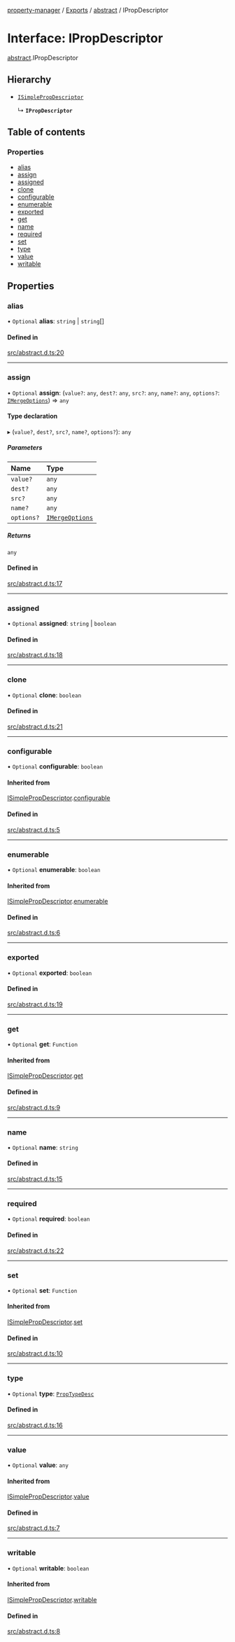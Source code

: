 [property-manager](../README.md) / [Exports](../modules.md) / [abstract](../modules/abstract.md) / IPropDescriptor

# Interface: IPropDescriptor

[abstract](../modules/abstract.md).IPropDescriptor

## Hierarchy

- [`ISimplePropDescriptor`](abstract.ISimplePropDescriptor.md)

  ↳ **`IPropDescriptor`**

## Table of contents

### Properties

- [alias](abstract.IPropDescriptor.md#alias)
- [assign](abstract.IPropDescriptor.md#assign)
- [assigned](abstract.IPropDescriptor.md#assigned)
- [clone](abstract.IPropDescriptor.md#clone)
- [configurable](abstract.IPropDescriptor.md#configurable)
- [enumerable](abstract.IPropDescriptor.md#enumerable)
- [exported](abstract.IPropDescriptor.md#exported)
- [get](abstract.IPropDescriptor.md#get)
- [name](abstract.IPropDescriptor.md#name)
- [required](abstract.IPropDescriptor.md#required)
- [set](abstract.IPropDescriptor.md#set)
- [type](abstract.IPropDescriptor.md#type)
- [value](abstract.IPropDescriptor.md#value)
- [writable](abstract.IPropDescriptor.md#writable)

## Properties

### alias

• `Optional` **alias**: `string` \| `string`[]

#### Defined in

[src/abstract.d.ts:20](https://github.com/snowyu/property-manager.js/blob/2259d20/src/abstract.d.ts#L20)

___

### assign

• `Optional` **assign**: (`value?`: `any`, `dest?`: `any`, `src?`: `any`, `name?`: `any`, `options?`: [`IMergeOptions`](abstract.IMergeOptions.md)) => `any`

#### Type declaration

▸ (`value?`, `dest?`, `src?`, `name?`, `options?`): `any`

##### Parameters

| Name | Type |
| :------ | :------ |
| `value?` | `any` |
| `dest?` | `any` |
| `src?` | `any` |
| `name?` | `any` |
| `options?` | [`IMergeOptions`](abstract.IMergeOptions.md) |

##### Returns

`any`

#### Defined in

[src/abstract.d.ts:17](https://github.com/snowyu/property-manager.js/blob/2259d20/src/abstract.d.ts#L17)

___

### assigned

• `Optional` **assigned**: `string` \| `boolean`

#### Defined in

[src/abstract.d.ts:18](https://github.com/snowyu/property-manager.js/blob/2259d20/src/abstract.d.ts#L18)

___

### clone

• `Optional` **clone**: `boolean`

#### Defined in

[src/abstract.d.ts:21](https://github.com/snowyu/property-manager.js/blob/2259d20/src/abstract.d.ts#L21)

___

### configurable

• `Optional` **configurable**: `boolean`

#### Inherited from

[ISimplePropDescriptor](abstract.ISimplePropDescriptor.md).[configurable](abstract.ISimplePropDescriptor.md#configurable)

#### Defined in

[src/abstract.d.ts:5](https://github.com/snowyu/property-manager.js/blob/2259d20/src/abstract.d.ts#L5)

___

### enumerable

• `Optional` **enumerable**: `boolean`

#### Inherited from

[ISimplePropDescriptor](abstract.ISimplePropDescriptor.md).[enumerable](abstract.ISimplePropDescriptor.md#enumerable)

#### Defined in

[src/abstract.d.ts:6](https://github.com/snowyu/property-manager.js/blob/2259d20/src/abstract.d.ts#L6)

___

### exported

• `Optional` **exported**: `boolean`

#### Defined in

[src/abstract.d.ts:19](https://github.com/snowyu/property-manager.js/blob/2259d20/src/abstract.d.ts#L19)

___

### get

• `Optional` **get**: `Function`

#### Inherited from

[ISimplePropDescriptor](abstract.ISimplePropDescriptor.md).[get](abstract.ISimplePropDescriptor.md#get)

#### Defined in

[src/abstract.d.ts:9](https://github.com/snowyu/property-manager.js/blob/2259d20/src/abstract.d.ts#L9)

___

### name

• `Optional` **name**: `string`

#### Defined in

[src/abstract.d.ts:15](https://github.com/snowyu/property-manager.js/blob/2259d20/src/abstract.d.ts#L15)

___

### required

• `Optional` **required**: `boolean`

#### Defined in

[src/abstract.d.ts:22](https://github.com/snowyu/property-manager.js/blob/2259d20/src/abstract.d.ts#L22)

___

### set

• `Optional` **set**: `Function`

#### Inherited from

[ISimplePropDescriptor](abstract.ISimplePropDescriptor.md).[set](abstract.ISimplePropDescriptor.md#set)

#### Defined in

[src/abstract.d.ts:10](https://github.com/snowyu/property-manager.js/blob/2259d20/src/abstract.d.ts#L10)

___

### type

• `Optional` **type**: [`PropTypeDesc`](../modules/abstract.md#proptypedesc)

#### Defined in

[src/abstract.d.ts:16](https://github.com/snowyu/property-manager.js/blob/2259d20/src/abstract.d.ts#L16)

___

### value

• `Optional` **value**: `any`

#### Inherited from

[ISimplePropDescriptor](abstract.ISimplePropDescriptor.md).[value](abstract.ISimplePropDescriptor.md#value)

#### Defined in

[src/abstract.d.ts:7](https://github.com/snowyu/property-manager.js/blob/2259d20/src/abstract.d.ts#L7)

___

### writable

• `Optional` **writable**: `boolean`

#### Inherited from

[ISimplePropDescriptor](abstract.ISimplePropDescriptor.md).[writable](abstract.ISimplePropDescriptor.md#writable)

#### Defined in

[src/abstract.d.ts:8](https://github.com/snowyu/property-manager.js/blob/2259d20/src/abstract.d.ts#L8)
